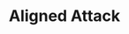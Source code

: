 ---
title: "Aligned Attack"

feat:
  types: ["Psionic"]
  description: |
    Your melee or ranged attack overcomes your opponent's alignment-based damage reduction and deals additional damage.
  prerequisite: |
    Base attack bonus +6.
  benefit: |
    When you take this feat, choose either chaos, good, evil or law. (Your choice must match one of your alignment components. Once you've made this alignment choice, it cannot be changed.

    To use this feat, you must expend your psionic focus. When you make a successful melee or ranged attack, you deal an extra 1d6 points of damage, and your attack is treated as either a good, evil, chaotic, or lawful attack (depending on your original choice) for the purpose of overcoming damage reduction.

    You must decide whether or not to use this feat prior to making an attack. If your attack misses, you still expend your psionic focus.
---